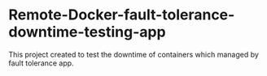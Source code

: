 # Remote-Docker-fault-tolerance-downtime-testing-app
This project created to test the downtime of containers which managed by fault tolerance app.
